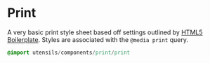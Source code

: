 
# Print
A very basic print style sheet based off settings outlined by [HTML5
Boilerplate](http://html5boilerplate.com/). Styles are associated with
the `@media print` query.

```sass
@import utensils/components/print/print
```

